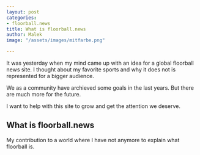 ```yaml
---
layout: post
categories:
- floorball.news
title: What is floorball.news
author: Malek
image: "/assets/images/mitfarbe.png"

---
```

It was yesterday when my mind came up with an idea for a global floorball news site. I thought about my favorite sports and why it does not is represented for a bigger audience.

We as a community have archieved some goals in the last years. But there are much more for the future.

I want to help with this site to grow and get the attention we deserve.

## What is floorball.news

My contribution to a world where I have not anymore to explain what floorball is.